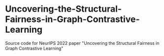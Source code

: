 # Uncovering-the-Structural-Fairness-in-Graph-Contrastive-Learning
Source code for NeurIPS 2022 paper "Uncovering the Structural Fairness in Graph Contrastive Learning"
